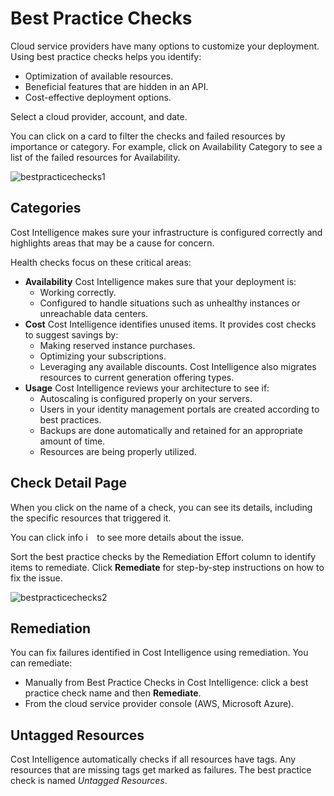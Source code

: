 # Best Practice Checks  

Cloud service providers have many options to customize your deployment. Using best practice checks helps you identify:
* Optimization of available resources.
* Beneficial features that are hidden in an API.
* Cost-effective deployment options.

Select a cloud provider, account, and date.

You can click on a card to filter the checks and failed resources by importance or category. For example, click on Availability Category to see a list of the failed resources for Availability.

![bestpracticechecks1](https://github.com/user-attachments/assets/afa552c4-4dfa-4278-b994-61af1821098e)

## Categories

Cost Intelligence makes sure your infrastructure is configured correctly and highlights areas that may be a cause for concern.

Health checks focus on these critical areas:

* **Availability**
  Cost Intelligence makes sure that your deployment is:
   * Working correctly.
   * Configured to handle situations such as unhealthy instances or unreachable data centers.
* **Cost**
  Cost Intelligence identifies unused items. It provides cost checks to suggest savings by:
   * Making reserved instance purchases.
   * Optimizing your subscriptions.
   * Leveraging any available discounts.
  Cost Intelligence also migrates resources to current generation offering types.
* **Usage**
  Cost Intelligence reviews your architecture to see if:
   * Autoscaling is configured properly on your servers.
   * Users in your identity management portals are created according to best practices.
   * Backups are done automatically and retained for an appropriate amount of time.
   * Resources are being properly utilized.

## Check Detail Page

When you click on the name of a check, you can see its details, including the specific resources that triggered it.

You can click info <img height="14" alt="i" src="https://github.com/user-attachments/assets/534c7442-32fe-48c1-996b-d54d9f956281"> to see more details about the issue.

Sort the best practice checks by the Remediation Effort column to identify items to remediate. Click **Remediate** for step-by-step instructions on how to fix the issue.

![bestpracticechecks2](https://github.com/user-attachments/assets/d734dde0-224e-41a4-9f14-40914fdde363)


## Remediation

You can fix failures identified in Cost Intelligence using remediation. You can remediate:

* Manually from Best Practice Checks in Cost Intelligence: click a best practice check name and then **Remediate**.
* From the cloud service provider console (AWS, Microsoft Azure).

## Untagged Resources

Cost Intelligence automatically checks if all resources have tags. Any resources that are missing tags get marked as failures. The best practice check is named <i>Untagged Resources</i>.
